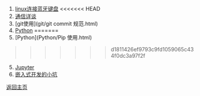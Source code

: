 1. [linux连接蓝牙键盘](linux/linux连接蓝牙键盘.html)
<<<<<<< HEAD
2. [通信详谈](connect/通信详谈.html)
3. [git使用](git/git commit 规范.html)
4. [Python](Python/python.html)
=======
4. [Python](Python/Pip 使用.html)
>>>>>>> d1811426ef9793c9fd1059065c434f0dc3a97f2f
5. [Jupyter](jupyter\jupyter.html)
6. [嵌入式开发的小坑](mircoChip\小小的坑.html)

[返回主页](../index.html)

